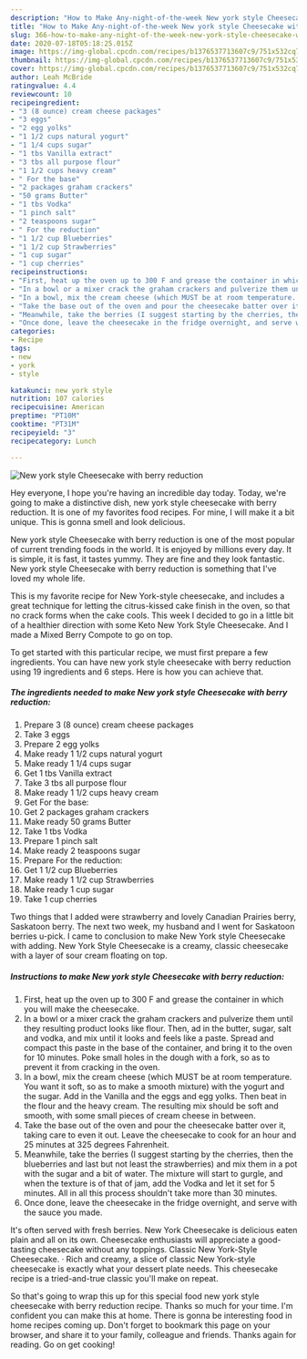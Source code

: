 ```yaml
---
description: "How to Make Any-night-of-the-week New york style Cheesecake with berry reduction"
title: "How to Make Any-night-of-the-week New york style Cheesecake with berry reduction"
slug: 366-how-to-make-any-night-of-the-week-new-york-style-cheesecake-with-berry-reduction
date: 2020-07-18T05:18:25.015Z
image: https://img-global.cpcdn.com/recipes/b1376537713607c9/751x532cq70/new-york-style-cheesecake-with-berry-reduction-recipe-main-photo.jpg
thumbnail: https://img-global.cpcdn.com/recipes/b1376537713607c9/751x532cq70/new-york-style-cheesecake-with-berry-reduction-recipe-main-photo.jpg
cover: https://img-global.cpcdn.com/recipes/b1376537713607c9/751x532cq70/new-york-style-cheesecake-with-berry-reduction-recipe-main-photo.jpg
author: Leah McBride
ratingvalue: 4.4
reviewcount: 10
recipeingredient:
- "3 (8 ounce) cream cheese packages"
- "3 eggs"
- "2 egg yolks"
- "1 1/2 cups natural yogurt"
- "1 1/4 cups sugar"
- "1 tbs Vanilla extract"
- "3 tbs all purpose flour"
- "1 1/2 cups heavy cream"
- " For the base"
- "2 packages graham crackers"
- "50 grams Butter"
- "1 tbs Vodka"
- "1 pinch salt"
- "2 teaspoons sugar"
- " For the reduction"
- "1 1/2 cup Blueberries"
- "1 1/2 cup Strawberries"
- "1 cup sugar"
- "1 cup cherries"
recipeinstructions:
- "First, heat up the oven up to 300 F and grease the container in which you will make the cheesecake."
- "In a bowl or a mixer crack the graham crackers and pulverize them until they resulting product looks like flour. Then, ad in the butter, sugar, salt and vodka, and mix until it looks and feels like a paste. Spread and compact this paste in the base of the container, and bring it to the oven for 10 minutes. Poke small holes in the dough with a fork, so as to prevent it from cracking in the oven."
- "In a bowl, mix the cream cheese (which MUST be at room temperature. You want it soft, so as to make a smooth mixture) with the yogurt and the sugar. Add in the Vanilla and the eggs and egg yolks. Then beat in the flour and the heavy cream. The resulting mix should be soft and smooth, with some small pieces of cream cheese in between."
- "Take the base out of the oven and pour the cheesecake batter over it, taking care to even it out. Leave the cheesecake to cook for an hour and 25 minutes at 325 degrees Fahrenheit."
- "Meanwhile, take the berries (I suggest starting by the cherries, then the blueberries and last but not least the strawberries) and mix them in a pot with the sugar and a bit of water. The mixture will start to gurgle, and when the texture is of that of jam, add the Vodka and let it set for 5 minutes. All in all this process shouldn&#39;t take more than 30 minutes."
- "Once done, leave the cheesecake in the fridge overnight, and serve with the sauce you made."
categories:
- Recipe
tags:
- new
- york
- style

katakunci: new york style 
nutrition: 107 calories
recipecuisine: American
preptime: "PT10M"
cooktime: "PT31M"
recipeyield: "3"
recipecategory: Lunch

---
```



![New york style Cheesecake with berry reduction](https://img-global.cpcdn.com/recipes/b1376537713607c9/751x532cq70/new-york-style-cheesecake-with-berry-reduction-recipe-main-photo.jpg)

Hey everyone, I hope you're having an incredible day today. Today, we're going to make a distinctive dish, new york style cheesecake with berry reduction. It is one of my favorites food recipes. For mine, I will make it a bit unique. This is gonna smell and look delicious.

New york style Cheesecake with berry reduction is one of the most popular of current trending foods in the world. It is enjoyed by millions every day. It is simple, it is fast, it tastes yummy. They are fine and they look fantastic. New york style Cheesecake with berry reduction is something that I've loved my whole life.

This is my favorite recipe for New York-style cheesecake, and includes a great technique for letting the citrus-kissed cake finish in the oven, so that no crack forms when the cake cools. This week I decided to go in a little bit of a healthier direction with some Keto New York Style Cheesecake. And I made a Mixed Berry Compote to go on top.


To get started with this particular recipe, we must first prepare a few ingredients. You can have new york style cheesecake with berry reduction using 19 ingredients and 6 steps. Here is how you can achieve that.

<!--inarticleads1-->

##### The ingredients needed to make New york style Cheesecake with berry reduction:

1. Prepare 3 (8 ounce) cream cheese packages
1. Take 3 eggs
1. Prepare 2 egg yolks
1. Make ready 1 1/2 cups natural yogurt
1. Make ready 1 1/4 cups sugar
1. Get 1 tbs Vanilla extract
1. Take 3 tbs all purpose flour
1. Make ready 1 1/2 cups heavy cream
1. Get  For the base:
1. Get 2 packages graham crackers
1. Make ready 50 grams Butter
1. Take 1 tbs Vodka
1. Prepare 1 pinch salt
1. Make ready 2 teaspoons sugar
1. Prepare  For the reduction:
1. Get 1 1/2 cup Blueberries
1. Make ready 1 1/2 cup Strawberries
1. Make ready 1 cup sugar
1. Take 1 cup cherries


Two things that I added were strawberry and lovely Canadian Prairies berry, Saskatoon berry. The next two week, my husband and I went for Saskatoon berries u-pick. I came to conclusion to make New York style Cheesecake with adding. New York Style Cheesecake is a creamy, classic cheesecake with a layer of sour cream floating on top. 

<!--inarticleads2-->

##### Instructions to make New york style Cheesecake with berry reduction:

1. First, heat up the oven up to 300 F and grease the container in which you will make the cheesecake.
1. In a bowl or a mixer crack the graham crackers and pulverize them until they resulting product looks like flour. Then, ad in the butter, sugar, salt and vodka, and mix until it looks and feels like a paste. Spread and compact this paste in the base of the container, and bring it to the oven for 10 minutes. Poke small holes in the dough with a fork, so as to prevent it from cracking in the oven.
1. In a bowl, mix the cream cheese (which MUST be at room temperature. You want it soft, so as to make a smooth mixture) with the yogurt and the sugar. Add in the Vanilla and the eggs and egg yolks. Then beat in the flour and the heavy cream. The resulting mix should be soft and smooth, with some small pieces of cream cheese in between.
1. Take the base out of the oven and pour the cheesecake batter over it, taking care to even it out. Leave the cheesecake to cook for an hour and 25 minutes at 325 degrees Fahrenheit.
1. Meanwhile, take the berries (I suggest starting by the cherries, then the blueberries and last but not least the strawberries) and mix them in a pot with the sugar and a bit of water. The mixture will start to gurgle, and when the texture is of that of jam, add the Vodka and let it set for 5 minutes. All in all this process shouldn&#39;t take more than 30 minutes.
1. Once done, leave the cheesecake in the fridge overnight, and serve with the sauce you made.


It&#39;s often served with fresh berries. New York Cheesecake is delicious eaten plain and all on its own. Cheesecake enthusiasts will appreciate a good-tasting cheesecake without any toppings. Classic New York-Style Cheesecake. · Rich and creamy, a slice of classic New York-style cheesecake is exactly what your dessert plate needs. This cheesecake recipe is a tried-and-true classic you&#39;ll make on repeat. 

So that's going to wrap this up for this special food new york style cheesecake with berry reduction recipe. Thanks so much for your time. I'm confident you can make this at home. There is gonna be interesting food in home recipes coming up. Don't forget to bookmark this page on your browser, and share it to your family, colleague and friends. Thanks again for reading. Go on get cooking!

